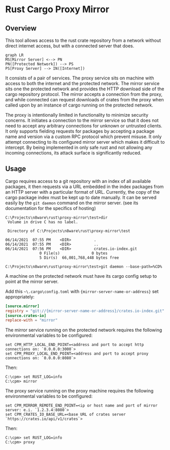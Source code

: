 # Rust Cargo Proxy Mirror

## Overview

This tool allows access to the rust crate repository from a network without direct internet access, but with a connected server that does.

```mermaid
graph LR
MS[Mirror Server] <--> PN
PN([Protected Network]) --> PS
PS[Proxy Server] --> IN([Internet])

```

It consists of a pair of services. The proxy service sits on machine with access to both the internet and the protected network. The mirror service sits one the protected network and provides the HTTP download side of the cargo repository protocol. The mirror accepts a connection from the proxy, and while connected can request downloads of crates from the proxy when called upon by an instance of cargo running on the protected network.

The proxy is intentionally limited in functionality to minimize security concerns. It initiates a connection to the mirror service so that it does not need to accept any arbitrary connections for unknown or untrusted clients. It only supports fielding requests for packages by accepting a package name and version via a custom RPC protocol which prevent misuse. It only attempt connecting to its configured mirror server which makes it difficult to intercept. By being implemented in only safe rust and not allowing any incoming connections, its attack surface is significantly reduced.

## Usage

Cargo requires access to a git repository with an index of all available packages, it then requests via a URL embedded in the index packages from an HTTP server with a particular format of URL. Currently, the copy of the cargo package index must be kept up to date manually. It can be served easily by the `git daemon` command on the mirror server. (see its documentation  for the specifics of hosting)

```
C:\Projects\n8ware\rust\proxy-mirror\test>dir
 Volume in drive C has no label.

 Directory of C:\Projects\n8ware\rust\proxy-mirror\test

06/14/2021  07:55 PM    <DIR>          .
06/14/2021  07:55 PM    <DIR>          ..
06/14/2021  07:56 PM    <DIR>          crates.io-index.git
               0 File(s)              0 bytes
               5 Dir(s)  66,001,768,448 bytes free

C:\Projects\n8ware\rust\proxy-mirror\test>git daemon --base-path=%CD%
```

A machine on the protected network must have its cargo config setup to point at the mirror server.

Add this  `~\.cargo\config.toml` with `{mirror-server-name-or-address}` set appropriately:

```toml
[source.mirror]
registry = "git://{mirror-server-name-or-address}/crates.io-index.git"
[source.crates-io]
replace-with = "mirror"

```

The mirror service running on the protected network requires the following environmental variables to be configured:

```
set CPM_HTTP_LOCAL_END_POINT=<address and port to accept http connections on: `0.0.0.0:3000`>
set CPM_PROXY_LOCAL_END_POINT=<address and port to accept proxy connections on: `0.0.0.0:8080`>
```

Then:

```
C:\cpm> set RUST_LOG=info
C:\cpm> mirror
```



The proxy service running on the proxy machine requires the following environmental variables to be configured:

```
set CPM_MIRROR_REMOTE_END_POINT=<ip or host name and port of mirror server: e.i. `1.2.3.4:8080`>
set CPM_CRATES_IO_BASE_URL=<base URL of crates server `https://crates.io/api/v1/crates`>
```

Then:

```
C:\cpm> set RUST_LOG=info
C:\cpm> proxy
```



